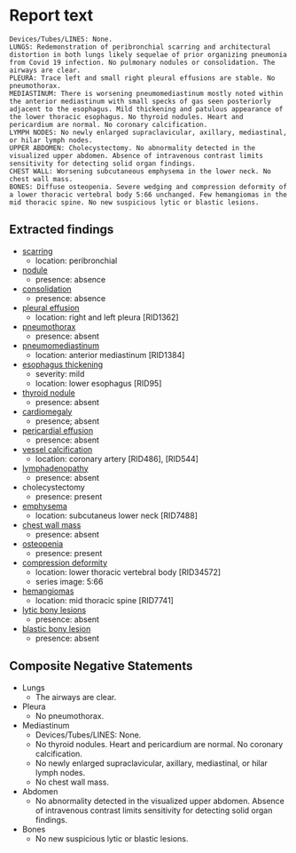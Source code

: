# Report text

```text
Devices/Tubes/LINES: None.
LUNGS: Redemonstration of peribronchial scarring and architectural distortion in both lungs likely sequelae of prior organizing pneumonia from Covid 19 infection. No pulmonary nodules or consolidation. The airways are clear.
PLEURA: Trace left and small right pleural effusions are stable. No pneumothorax.
MEDIASTINUM: There is worsening pneumomediastinum mostly noted within the anterior mediastinum with small specks of gas seen posteriorly adjacent to the esophagus. Mild thickening and patulous appearance of the lower thoracic esophagus. No thyroid nodules. Heart and pericardium are normal. No coronary calcification.
LYMPH NODES: No newly enlarged supraclavicular, axillary, mediastinal, or hilar lymph nodes.
UPPER ABDOMEN: Cholecystectomy. No abnormality detected in the visualized upper abdomen. Absence of intravenous contrast limits sensitivity for detecting solid organ findings.
CHEST WALL: Worsening subcutaneous emphysema in the lower neck. No chest wall mass.
BONES: Diffuse osteopenia. Severe wedging and compression deformity of a lower thoracic vertebral body 5:66 unchanged. Few hemangiomas in the mid thoracic spine. No new suspicious lytic or blastic lesions.
```

## Extracted findings

- [scarring](../../definitions/nuance/apical_pulmonary_scarring.json)
  - location: peribronchial
- [nodule](../../definitions/hood/adrenal-nodule.json)
  - presence: absence
- [consolidation](../../definitions/smartreporting/consolidation.txt)
  - presence: absence
- [pleural effusion](../../definitions/hood/pleural-effusion.json)
  - location: right and left pleura \[RID1362\]
- [pneumothorax](../../definitions/hood/pneumothorax.json)
  - presence: absent
- [pneumomediastinum](../../definitions/hood/pneumomediastinum.json)
  - location: anterior mediastinum \[RID1384\]
- [esophagus thickening](../../definitions/hood/esophageal-wall-thickening.json)
  - severity: mild
  - location: lower esophagus \[RID95\]
- [thyroid nodule](../../definitions/hood/thyroid-nodule.md)
  - presence: absent
- [cardiomegaly](../../definitions/upmedic/Cardiomegaly.cde.md)
  - presence; absent
- [pericardial effusion](../../definitions/hood/pericardial-effusion.json)
  - presence: absent
- [vessel calcification](../../definitions/nuance/coronary_artery_calcification.json)
  - location: coronary artery \[RID486\], \[RID544\]
- [lymphadenopathy](../../definitions/hood/mediastinal-lymph-nodes.json)
  - presence: absent
- cholecystectomy
  - presence: present
- [emphysema](../../definitions/hood/emphysema.json)
  - location: subcutaneus lower neck \[RID7488\]
- [chest wall mass](../../definitions/nuance/chest_wall_mass.json)  
  - presence: absent
- [osteopenia](../../definitions/nuance/osteopenia.json)
  - presence: present
- [compression deformity](../../definitions/hood/compression-fracture.json)
  - location: lower thoracic vertebral body \[RID34572\]
  - series image: 5:66
- [hemangiomas](../../definitions/nuance/thoracic_spine_hemangioma.json)
  - location: mid thoracic spine \[RID7741\]
- [lytic bony lesions](../../definitions/hood/lytic-lesion.md)
  - presence: absent
- [blastic bony lesion](../../definitions/hood/sclerotic-lesion.md)
  - presence: absent

## Composite Negative Statements

- Lungs
  - The airways are clear.
- Pleura
  - No pneumothorax.
- Mediastinum
  - Devices/Tubes/LINES: None.
  - No thyroid nodules. Heart and pericardium are normal. No coronary calcification.
  - No newly enlarged supraclavicular, axillary, mediastinal, or hilar lymph nodes.
  - No chest wall mass.
- Abdomen
  - No abnormality detected in the visualized upper abdomen. Absence of intravenous contrast limits sensitivity for detecting solid organ findings.
- Bones
  - No new suspicious lytic or blastic lesions.
